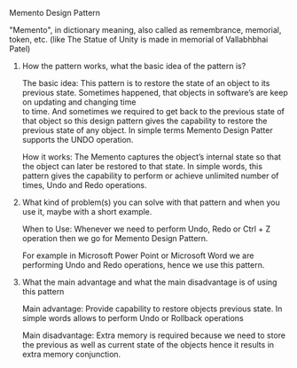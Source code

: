 Memento Design Pattern

"Memento", in dictionary meaning, also called as remembrance, memorial, token, etc. (like The Statue of Unity is made in memorial of Vallabhbhai Patel)

1. How the pattern works, what the basic idea of the pattern is?
   
   The basic idea: This pattern is to restore the state of an object to its previous state. Sometimes happened, that objects in software’s are keep on updating and changing time   
   to time. And sometimes we required to get back to the previous state of that object so this design pattern gives the capability to restore the previous state of any object. 
   In simple terms Memento Design Patter supports the UNDO operation.

   How it works: The Memento captures the object’s internal state so that the object can later be restored to that state. In simple words, this pattern gives the capability to 
   perform or achieve unlimited number of times, Undo and Redo operations. 

2. What kind of problem(s) you can solve with that pattern and when you use it, maybe with a short example.
   
   When to Use: Whenever we need to perform Undo, Redo or Ctrl + Z operation then we go for Memento Design Pattern.
   
   For example in Microsoft Power Point or Microsoft Word we are performing Undo and Redo operations, hence we use this pattern.
   
3. What the main advantage and what the main disadvantage is of using this pattern
   
   Main advantage: Provide capability to restore objects previous state. In simple words allows to perform Undo or Rollback operations
   
   Main disadvantage: Extra memory is required because we need to store the previous as well as current state of the objects hence it results in extra memory conjunction.
